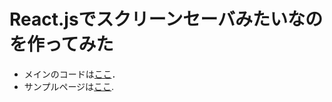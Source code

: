 # React.jsでスクリーンセーバみたいなのを作ってみた

- メインのコードは[ここ](https://github.com/naokeyn/ReactPractice03/blob/master/src/App.js)．
- サンプルページは[ここ](https://naokeyn.github.io/ReactPractice03/demo/index.html).
